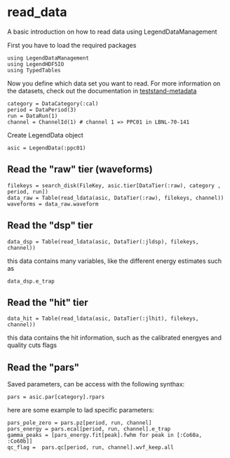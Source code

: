 # read_data
A basic introduction on how to read data using LegendDataManagement

First you have to load the required packages

```` reading_data
using LegendDataManagement
using LegendHDF5IO
using TypedTables
````

Now you define which data set you want to read.
For more information on the datasets, check out the documentation in [teststand-metadata](https://github.com/legend-exp/teststand-metadata/tree/main/ppc01/doc)

```` reading_data
category = DataCategory(:cal)
period = DataPeriod(3)
run = DataRun(1)
channel = ChannelId(1) # channel 1 => PPC01 in LBNL-70-141
````

Create LegendData object

```` reading_data
asic = LegendData(:ppc01)
````

## Read the "raw" tier (waveforms)

```` reading_data
filekeys = search_disk(FileKey, asic.tier[DataTier(:raw), category , period, run])
data_raw = Table(read_ldata(asic, DataTier(:raw), filekeys, channel))
waveforms = data_raw.waveform
````

## Read the "dsp" tier

````  reading_data
data_dsp = Table(read_ldata(asic, DataTier(:jldsp), filekeys, channel))
````

this data contains many variables, like the different energy estimates such as

```` reading_data
data_dsp.e_trap
````

## Read the "hit" tier

````reading_data
data_hit = Table(read_ldata(asic, DataTier(:jlhit), filekeys, channel))
````

this data contains the hit information, such as the calibrated energyes and quality cuts flags

## Read the "pars"
Saved parameters, can be access with the following synthax:

````reading_data
pars = asic.par[category].rpars
````

here are some example to lad specific parameters:

```` reading_data
pars_pole_zero = pars.pz[period, run, channel]
pars_energy = pars.ecal[period, run, channel].e_trap
gamma_peaks = [pars_energy.fit[peak].fwhm for peak in [:Co60a, :Co60b]]
qc_flag =  pars.qc[period, run, channel].wvf_keep.all
````

